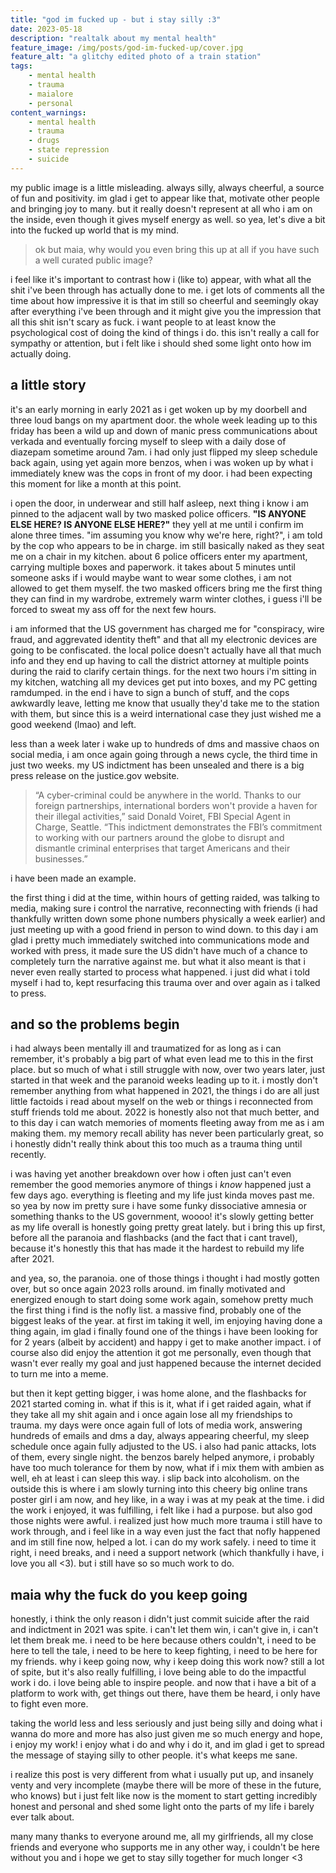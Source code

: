 ```yaml
---
title: "god im fucked up - but i stay silly :3"
date: 2023-05-18
description: "realtalk about my mental health"
feature_image: /img/posts/god-im-fucked-up/cover.jpg
feature_alt: "a glitchy edited photo of a train station"
tags:
    - mental health
    - trauma
    - maialore
    - personal
content_warnings:
    - mental health
    - trauma
    - drugs
    - state repression
    - suicide
---
```


my public image is a little misleading. always silly, always cheerful, a source of fun and positivity. im glad i get to appear like that, motivate other people and bringing joy to many. but it really doesn't represent at all who i am on the inside, even though it gives myself energy as well. so yea, let's dive a bit into the fucked up world that is my mind.

> ok but maia, why would you even bring this up at all if you have such a well curated public image?

i feel like it's important to contrast how i (like to) appear, with what all the shit i've been through has actually done to me. i get lots of comments all the time about how impressive it is that im still so cheerful and seemingly okay after everything i've been through and it might give you the impression that all this shit isn't scary as fuck. i want people to at least know the psychological cost of doing the kind of things i do. this isn't really a call for sympathy or attention, but i felt like i should shed some light onto how im actually doing.

## a little story

it's an early morning in early 2021 as i get woken up by my doorbell and three loud bangs on my apartment door. the whole week leading up to this friday has been a wild up and down of manic press communications about verkada and eventually forcing myself to sleep with a daily dose of diazepam sometime around 7am. i had only just flipped my sleep schedule back again, using yet again more benzos, when i was woken up by what i immediately knew was the cops in front of my door. i had been expecting this moment for like a month at this point.

i open the door, in underwear and still half asleep, next thing i know i am pinned to the adjacent wall by two masked police officers. **"IS ANYONE ELSE HERE? IS ANYONE ELSE HERE?"** they yell at me until i confirm im alone three times. "im assuming you know why we're here, right?", i am told by the cop who appears to be in charge. im still basically naked as they seat me on a chair in my kitchen. about 6 police officers enter my apartment, carrying multiple boxes and paperwork. it takes about 5 minutes until someone asks if i would maybe want to wear some clothes, i am not allowed to get them myself. the two masked officers bring me the first thing they can find in my wardrobe, extremely warm winter clothes, i guess i'll be forced to sweat my ass off for the next few hours.

i am informed that the US government has charged me for "conspiracy, wire fraud, and aggrevated identity theft" and that all my electronic devices are going to be confiscated. the local police doesn't actually have all that much info and they end up having to call the district attorney at multiple points during the raid to clarify certain things. for the next two hours i'm sitting in my kitchen, watching all my devices get put into boxes, and my PC getting ramdumped. in the end i have to sign a bunch of stuff, and the cops awkwardly leave, letting me know that usually they'd take me to the station with them, but since this is a weird international case they just wished me a good weekend (lmao) and left.

less than a week later i wake up to hundreds of dms and massive chaos on social media, i am once again going through a news cycle, the third time in just two weeks. my US indictment has been unsealed and there is a big press release on the justice.gov website.

> “A cyber-criminal could be anywhere in the world.  Thanks to our foreign partnerships, international borders won't provide a haven for their illegal activities,” said Donald Voiret, FBI Special Agent in Charge, Seattle.  “This indictment demonstrates the FBI’s commitment to working with our partners around the globe to disrupt and dismantle criminal enterprises that target Americans and their businesses.”

i have been made an example.

the first thing i did at the time, within hours of getting raided, was talking to media, making sure i control the narrative, reconnecting with friends (i had thankfully written down some phone numbers physically a week earlier) and just meeting up with a good friend in person to wind down. to this day i am glad i pretty much immediately switched into communications mode and worked with press, it made sure the US didn't have much of a chance to completely turn the narrative against me. but what it also meant is that i never even really started to process what happened. i just did what i told myself i had to, kept resurfacing this trauma over and over again as i talked to press. 

## and so the problems begin

i had always been mentally ill and traumatized for as long as i can remember, it's probably a big part of what even lead me to this in the first place. but so much of what i still struggle with now, over two years later, just started in that week and the paranoid weeks leading up to it. i mostly don't remember anything from what happened in 2021, the things i do are all just little factoids i read about myself on the web or things i reconnected from stuff friends told me about. 2022 is honestly also not that much better, and to this day i can watch memories of moments fleeting away from me as i am making them. my memory recall ability has never been particularly great, so i honestly didn't really think about this too much as a trauma thing until recently.

i was having yet another breakdown over how i often just can't even remember the good memories anymore of things i *know* happened just a few days ago. everything is fleeting and my life just kinda moves past me. so yea by now im pretty sure i have some funky dissociative amnesia or something thanks to the US government, woooo! it's slowly getting better as my life overall is honestly going pretty great lately. but i bring this up first, before all the paranoia and flashbacks (and the fact that i cant travel), because it's honestly this that has made it the hardest to rebuild my life after 2021.

and yea, so, the paranoia. one of those things i thought i had mostly gotten over, but so once again 2023 rolls around. im finally motivated and energized enough to start doing some work again, somehow pretty much the first thing i find is the nofly list. a massive find, probably one of the biggest leaks of the year. at first im taking it well, im enjoying having done a thing again, im glad i finally found one of the things i have been looking for for 2 years (albeit by accident) and happy i get to make another impact. i of course also did enjoy the attention it got me personally, even though that wasn't ever really my goal and just happened because the internet decided to turn me into a meme.

but then it kept getting bigger, i was home alone, and the flashbacks for 2021 started coming in. what if this is it, what if i get raided again, what if they take all my shit again and i once again lose all my friendships to trauma. my days were once again full of lots of media work, answering hundreds of emails and dms a day, always appearing cheerful, my sleep schedule once again fully adjusted to the US. i also had panic attacks, lots of them, every single night. the benzos barely helped anymore, i probably have too much tolerance for them by now, what if i mix them with ambien as well, eh at least i can sleep this way. i slip back into alcoholism. on the outside this is where i am slowly turning into this cheery big online trans poster girl i am now, and hey like, in a way i was at my peak at the time. i did the work i enjoyed, it was fulfilling, i felt like i had a purpose. but also god those nights were awful. i realized just how much more trauma i still have to work through, and i feel like in a way even just the fact that nofly happened and im still fine now, helped a lot. i can do my work safely. i need to time it right, i need breaks, and i need a support network (which thankfully i have, i love you all <3). but i still have so so much work to do.

## maia why the fuck do you keep going

honestly, i think the only reason i didn't just commit suicide after the raid and indictment in 2021 was spite. i can't let them win, i can't give in, i can't let them break me. i need to be here because others couldn't, i need to be here to tell the tale, i need to be here to keep fighting, i need to be here for my friends. why i keep going now, why i keep doing this work now? still a lot of spite, but it's also really fulfilling, i love being able to do the impactful work i do. i love being able to inspire people. and now that i have a bit of a platform to work with, get things out there, have them be heard, i only have to fight even more. 

taking the world less and less seriously and just being silly and doing what i wanna do more and more has also just given me so much energy and hope, i enjoy my work! i enjoy what i do and why i do it, and im glad i get to spread the message of staying silly to other people. it's what keeps me sane.

i realize this post is very different from what i usually put up, and insanely venty and very incomplete (maybe there will be more of these in the future, who knows) but i just felt like now is the moment to start getting incredibly honest and personal and shed some light onto the parts of my life i barely ever talk about.

many many thanks to everyone around me, all my girlfriends, all my close friends and everyone who supports me in any other way, i couldn't be here without you and i hope we get to stay silly together for much longer <3